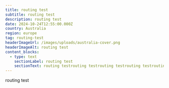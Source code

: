 ```yaml
---
title: routing test
subtitle: routing test
description: routing test
date: 2024-10-24T12:55:00.000Z
country: Australia
region: europe
tag: routing-test
headerImageUrl: /images/uploads/australia-cover.png
headerImageAlt: routing test
content_blocks:
  - type: text
    sectionLabel: routing test
    sectionText: routing testrouting testrouting testrouting testrouting test
---
```

routing test
